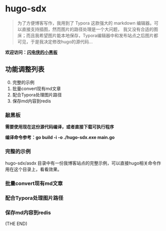 # hugo-sdx

> 为了方便博客写作，我用到了 Typora 这款强大的 markdown 编辑器。可以直接支持插图，然而图片的路径处理是一个大问题，
> 我又没有合适的图床；而且我希望图片能本地保存，Typora编辑器中和发布站点之后图片都可见，于是我决定修改hugo的源代码...

**欢迎访问：[闪电侠的小黑板](https://chende.ren)**

## 功能调整列表
0. 完整的示例
1. 批量convert现有md文章
2. 配合Typora处理图片路径
3. 保存md内容到redis

### 敲黑板
**需要使用现在这份源代码编译，或者直接下载可执行程序**

**编译命令参考：go build -i -o ./hugo-sdx.exe main.go**


### 完整的示例

hugo-sdx/asdx 目录中有一份我博客站点的完整示例，可以直接hugo相关命令作用在这个目录上，看看效果。

### 批量convert现有md文章

### 配合Typora处理图片路径

### 保存md内容到redis

(THE END)